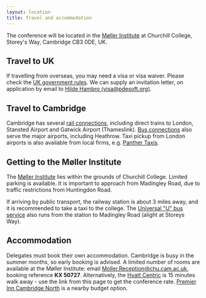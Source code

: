 ```yaml
---
layout: location
title: Travel and accommodation
---
```


The conference will be located in the [Møller Institute](https://www.mollerinstitute.com/conference-centre/) at Churchill College, Storey's Way, Cambridge CB3 0DE, UK.

## Travel to UK

If travelling from overseas, you may need a visa or visa waiver. Please check the [UK government rules](https://www.gov.uk/visit-uk-business-trip). We can supply an invitation letter, on application by email to [Hilde Hambro (visa@pdesoft.org)](mailto:visa@pdesoft.org).

## Travel to Cambridge

Cambridge has several [rail connections](https://ojp.nationalrail.co.uk/), including direct trains to London, Stansted Airport and Gatwick Airport (Thameslink). [Bus connections](https://www.nationalexpress.com/en) also serve the major airports, including Heathrow. Taxi pickup from London airports is also available from local firms, e.g. [Panther Taxis](https://www.panthertaxis.co.uk/airport-transfer-guide).

## Getting to the Møller Institute

The [Møller Institute](https://conferences.chu.cam.ac.uk/the-moller-institute/) lies within the grounds of Churchill College. Limited parking is available. It is important to approach from Madingley Road, due to traffic restrictions from Huntingdon Road.

If arriving by public transport, the railway station is about 3 miles away, and it is recommended to take a taxi to the college. The [Universal "U" bus service](https://www.environment.admin.cam.ac.uk/files/universal-map-oct23.pdf) also runs from the station to Madingley Road (alight at Storeys Way).

## Accommodation

Delegates must book their own accommodation. Cambridge is busy in the
summer months, so early booking is advised.
A limited number of rooms are available at the Møller Institute:
email
[Moller.Reception@chu.cam.ac.uk](Moller.Reception@chu.cam.ac.uk),
booking reference **KX 50727**.
Alternatively, the [Hyatt
Centric](https://www.hyatt.com/shop/rooms/stnct?location=Hyatt%20Centric%20Cambridge&checkinDate=2024-06-30&checkoutDate=2024-07-02&rooms=1&adults=1&kids=0&corp_id=G-ENG1)
is 15 minutes walk away - use the link from this page to get the
conference rate. [Premier Inn Cambridge
North](https://www.premierinn.com/gb/en/hotels/england/cambridgeshire/cambridge/cambridge-north-girton.html)
is a nearby budget option.
